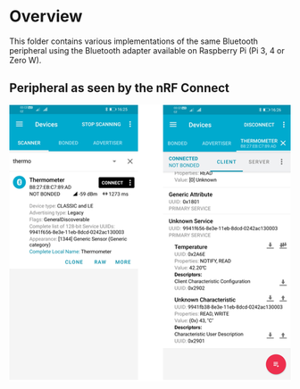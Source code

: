 # Overview
This folder contains various implementations of the same Bluetooth peripheral using the Bluetooth adapter available on Raspberry Pi (Pi 3, 4 or Zero W).

## Peripheral as seen by the nRF Connect
![Peripheral device](device.png)
